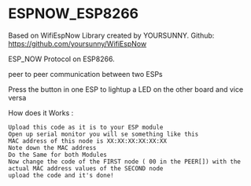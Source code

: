 # ESPNOW_ESP8266

Based on WifiEspNow Library created by YOURSUNNY. Github: https://github.com/yoursunny/WifiEspNow

ESP_NOW Protocol on ESP8266. 

peer to peer communication between two ESPs

Press the button in one ESP to lightup a LED on the other board and vice versa
 
   How does it Works : 
   
    Upload this code as it is to your ESP module
    Open up serial monitor you will se something like this
    MAC address of this node is XX:XX:XX:XX:XX:XX
    Note down the MAC address
    Do the Same for both Modules
    Now change the code of the FIRST node ( 00 in the PEER[]) with the actual MAC address values of the SECOND node
    upload the code and it's done!
